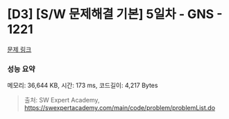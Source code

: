 # [D3] [S/W 문제해결 기본] 5일차 - GNS - 1221 

[문제 링크](https://swexpertacademy.com/main/code/problem/problemDetail.do?contestProbId=AV14jJh6ACYCFAYD) 

### 성능 요약

메모리: 36,644 KB, 시간: 173 ms, 코드길이: 4,217 Bytes



> 출처: SW Expert Academy, https://swexpertacademy.com/main/code/problem/problemList.do